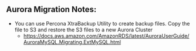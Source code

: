 ## Aurora Migration Notes:

- You can use Percona XtraBackup Utility to create backup files. Copy the file to S3 and restore the S3 files to a new Aurora Cluster
  - https://docs.aws.amazon.com/AmazonRDS/latest/AuroraUserGuide/AuroraMySQL.Migrating.ExtMySQL.html
